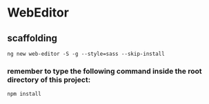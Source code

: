 # WebEditor

## scaffolding

```shell
ng new web-editor -S -g --style=sass --skip-install
```

### remember to type the following command inside the root directory of this project:

```shell
npm install
```
